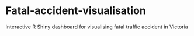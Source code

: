 # Fatal-accident-visualisation
Interactive R Shiny dashboard for visualising fatal traffic accident in Victoria
